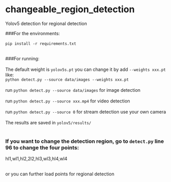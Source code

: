# changeable_region_detection

Yolov5 detection for regional detection

###For the environments: <br> <br>
  `pip install -r requirements.txt`  <br> <br>
  
###For running:<br> <br>
The default weight is `yolov5s.pt` you can change it by add `--weights xxx.pt` like:<br>
`python detect.py --source data/images --weights xxx.pt`<br> <br>
run `python detect.py --source data/images` for image detection<br> <br>
run `python detect.py --source xxx.mp4` for video detection<br> <br>
run `python detect.py --source 0` for stream detection use your own camera<br> <br>
The results are saved in `yolov5/results/`<br> <br>

### If you want to change the detection region, go to `detect.py` line 96 to change the four points:
hl1,wl1,hl2,2l2,hl3,wl3,hl4,wl4<br> <br>

or you can further load points for regional detection<br> <br>

  
  
